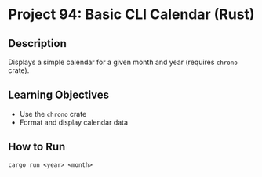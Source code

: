 # Project 94: Basic CLI Calendar (Rust)

## Description
Displays a simple calendar for a given month and year (requires `chrono` crate).

## Learning Objectives
- Use the `chrono` crate
- Format and display calendar data

## How to Run
```
cargo run <year> <month>
```

